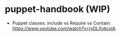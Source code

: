 # puppet-handbook (WIP)
* Puppet classes: include vs Require vs Contain: https://www.youtube.com/watch?v=jvDLXykcxiA
